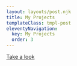 ```yaml
---
layout: layouts/post.njk
title: My Projects
templateClass: tmpl-post
eleventyNavigation:
  key: My Projects
  order: 3
---
```



<a href="https://app.netlify.com/sites/clever-engelbart-802fb6/overview">Take a look</a>